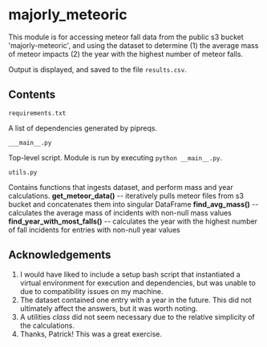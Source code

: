 # majorly_meteoric
This module is for accessing meteor fall data from the public s3 bucket 'majorly-meteoric', and using the dataset to determine
  (1) the average mass of meteor impacts
  (2) the year with the highest number of meteor falls.

Output is displayed, and saved to the file ```results.csv```.

## Contents

```
requirements.txt
```
 A list of dependencies generated by pipreqs.

```
___main__.py
```
Top-level script. Module is run by executing ```python __main__.py```.

```
utils.py
```
Contains functions that ingests dataset, and perform mass and year calculations.
  __get_meteor_data()__ -- iteratively pulls meteor files from s3 bucket and concatenates them into singular DataFrame
  __find_avg_mass()__ -- calculates the average mass of incidents with non-null mass values
  __find_year_with_most_falls()__ -- calculates the year with the highest number of fall incidents for entries with non-null year values


## Acknowledgements

1. I would have liked to include a setup bash script that instantiated a virtual environment for execution and dependencies, but was unable to due to compatibility issues on my machine.
2. The dataset contained one entry with a year in the future. This did not ultimately affect the answers, but it was worth noting.
3. A utilities _class_ did not seem necessary due to the relative simplicity of the calculations.
4. Thanks, Patrick! This was a great exercise. 
